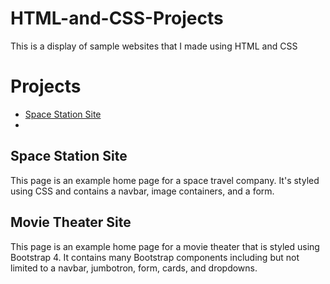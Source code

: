 # HTML-and-CSS-Projects

This is a display of sample websites that I made using HTML and CSS

# Projects
* <a href="https://github.com/Jassefa3/HTML-and-CSS-Projects/blob/main/index.html" target=”_blank” >Space Station Site</a>
* 


## Space Station Site
This page is an example home page for a space travel company. It's styled using CSS and contains a navbar, image containers, and a form.

## Movie Theater Site
This page is an example home page for a movie theater that is styled using Bootstrap 4. It contains many Bootstrap components including but not limited to a navbar, jumbotron, form, cards, and dropdowns.
